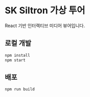 # SK Siltron 가상 투어

React 기반 인터랙티브 미디어 뷰어입니다.

## 로컬 개발

```bash
npm install
npm start
```

## 배포

```bash
npm run build
``` 